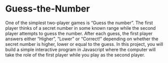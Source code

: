 # Guess-the-Number

One of the simplest two-player games is “Guess the number”. The first player thinks of a secret number
in some known range while the second player attempts to guess the number. After each guess, the first
player answers either “Higher”, “Lower” or “Correct!” depending on whether the secret number is
higher, lower or equal to the guess. In this project, you will build a simple interactive program in Javascript
where the computer will take the role of the first player while you play as the second player.
